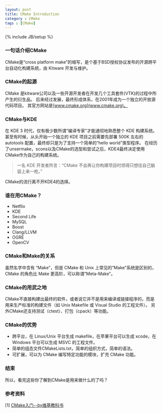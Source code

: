 ```yaml
---
layout: post
title: CMake Introduction
category : CMake
tags : [CMake]
---
```

{% include JB/setup %}

### 一句话介绍CMake
CMake是“cross platform make”的缩写，是个基于BSD授权协议发布的开源跨平台自动化构建系统，由 Kitware 开发与维护。

### CMake的起源
CMake 是kitware公司以及一些开源开发者在开发几个工具套件(VTK)的过程中所产生的衍生品。
后来经过发展，最终形成体系，在2001年成为一个独立的开放源代码项目。
其官方网站是[www.cmake.org](www.cmake.org)。

### CMake与KDE
在 KDE 3 时代，仅有极少数所谓“编译专家”才能通彻地熟悉整个 KDE 构建系统。
甚至有时候，从头开始一个独立的 KDE 项目之前需要先部署 500K 左右的 autotools 配置，最终却只是为了支持一个简单的“hello world”类型程序。
在经历了unsermake，scons以及CMake的选型和尝试之后，KDE4最终决定使用CMake作为自己的构建系统。

> 一名 KDE 开发者所言：“CMake 不会再让你构建项目时烦得只想往自己脑袋上来一枪。”

CMake的流行离不开KDE4的选择。

### 谁在用CMake？
- Netflix
- KDE
- Second Life
- MySQL
- Boost
- Clang/LLVM
- OGRE
- OpenCV

### CMake和Make的关系
虽然名字中含有 “Make”，但是 CMake 和 Unix 上常见的“Make”系统是区别的，CMake 的角色比 Make 更高阶，可以称谓“Meta-Make”。

### CMake的用武之地
CMake不直接构建出最终的软件，或者说它并不是用来编译或链接程序的，而是用来生产标准的构建文件（如 Unix Makefile 或 Visual Studio 的工程文件）。
另外CMake还支持测试（ctest）、打包（cpack）等功能。

### CMake的优势
- 跨平台，在 Linux/Unix 平台生成 makefile，在苹果平台可以生成 xcode，在 Windows 平台可以生成 MSVC 的工程文件。
- 简单的组态文件CMakeLists.txt，简单的组织方式，简单的语法。
- 可扩展，可以为 CMake 编写特定功能的模块，扩充 CMake 功能。

### 结束
所以，看完这些你了解到CMake是用来做什么的了吗？

### 参考资料
[1] [CMake入门--by维基教科书](https://zh.wikibooks.org/w/index.php?title=CMake_%E5%85%A5%E9%96%80&variant=zh-hans)


